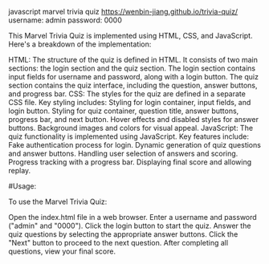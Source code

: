 javascript marvel trivia quiz 
https://wenbin-jiang.github.io/trivia-quiz/
username: admin
password: 0000


This Marvel Trivia Quiz is implemented using HTML, CSS, and JavaScript. Here's a breakdown of the implementation:

HTML: The structure of the quiz is defined in HTML. It consists of two main sections: the login section and the quiz section.
The login section contains input fields for username and password, along with a login button.
The quiz section contains the quiz interface, including the question, answer buttons, and progress bar.
CSS: The styles for the quiz are defined in a separate CSS file. Key styling includes:
Styling for login container, input fields, and login button.
Styling for quiz container, question title, answer buttons, progress bar, and next button.
Hover effects and disabled styles for answer buttons.
Background images and colors for visual appeal.
JavaScript: The quiz functionality is implemented using JavaScript. Key features include:
Fake authentication process for login.
Dynamic generation of quiz questions and answer buttons.
Handling user selection of answers and scoring.
Progress tracking with a progress bar.
Displaying final score and allowing replay.

#Usage:

To use the Marvel Trivia Quiz:

Open the index.html file in a web browser.
Enter a username and password ("admin" and "0000").
Click the login button to start the quiz.
Answer the quiz questions by selecting the appropriate answer buttons.
Click the "Next" button to proceed to the next question.
After completing all questions, view your final score.
